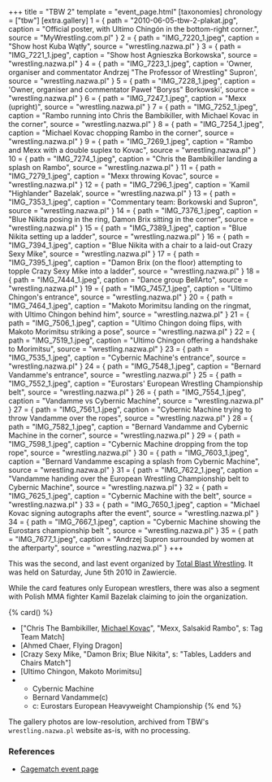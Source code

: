 +++
title = "TBW 2"
template = "event_page.html"
[taxonomies]
chronology = ["tbw"]
[extra.gallery]
1 = { path = "2010-06-05-tbw-2-plakat.jpg", caption = "Official poster, with Ultimo Chingón in the bottom-right corner.", source = "MyWrestling.com.pl" }
2 = { path = "IMG_7220_1.jpeg", caption = "Show host Kuba Wątły", source = "wrestling.nazwa.pl" }
3 = { path = "IMG_7221_1.jpeg", caption = "Show host Agnieszka Borkowska", source = "wrestling.nazwa.pl" }
4 = { path = "IMG_7223_1.jpeg", caption = 'Owner, organiser and commentator Andrzej "The Professor of Wrestling" Supron', source = "wrestling.nazwa.pl" }
5 = { path = "IMG_7228_1.jpeg", caption = 'Owner, organiser and commentator Paweł "Boryss" Borkowski', source = "wrestling.nazwa.pl" }
6 = { path = "IMG_7247_1.jpeg", caption = "Mexx (upright)", source = "wrestling.nazwa.pl" }
7 = { path = "IMG_7252_1.jpeg", caption = "Rambo running into Chris the Bambikiller, with Michael Kovac in the corner", source = "wrestling.nazwa.pl" }
8 = { path = "IMG_7254_1.jpeg", caption = "Michael Kovac chopping Rambo in the corner", source = "wrestling.nazwa.pl" }
9 = { path = "IMG_7269_1.jpeg", caption = "Rambo and Mexx with a double suplex to Kovac", source = "wrestling.nazwa.pl" }
10 = { path = "IMG_7274_1.jpeg", caption = "Chris the Bambikiller landing a splash on Rambo", source = "wrestling.nazwa.pl" }
11 = { path = "IMG_7279_1.jpeg", caption = "Mexx throwing Kovac", source = "wrestling.nazwa.pl" }
12 = { path = "IMG_7296_1.jpeg", caption = 'Kamil "Highlander" Bazelak', source = "wrestling.nazwa.pl" }
13 = { path = "IMG_7353_1.jpeg", caption = "Commentary team: Borkowski and Supron", source = "wrestling.nazwa.pl" }
14 = { path = "IMG_7376_1.jpeg", caption = "Blue Nikita posing in the ring, Damon Brix sitting in the corner", source = "wrestling.nazwa.pl" }
15 = { path = "IMG_7389_1.jpeg", caption = "Blue Nikita setting up a ladder", source = "wrestling.nazwa.pl" }
16 = { path = "IMG_7394_1.jpeg", caption = "Blue Nikita with a chair to a laid-out Crazy Sexy Mike", source = "wrestling.nazwa.pl" }
17 = { path = "IMG_7395_1.jpeg", caption = "Damon Brix (on the floor) attempting to topple Crazy Sexy Mike into a ladder", source = "wrestling.nazwa.pl" }
18 = { path = "IMG_7444_1.jpeg", caption = "Dance group BellArto", source = "wrestling.nazwa.pl" }
19 = { path = "IMG_7457_1.jpeg", caption = "Ultimo Chingon's entrance", source = "wrestling.nazwa.pl" }
20 = { path = "IMG_7464_1.jpeg", caption = "Makoto Morimitsu landing on the ringmat, with Ultimo Chingon behind him", source = "wrestling.nazwa.pl" }
21 = { path = "IMG_7506_1.jpeg", caption = "Ultimo Chingon doing flips, with Makoto Morimitsu striking a pose", source = "wrestling.nazwa.pl" }
22 = { path = "IMG_7519_1.jpeg", caption = "Ultimo Chingon offering a handshake to Morimitsu", source = "wrestling.nazwa.pl" }
23 = { path = "IMG_7535_1.jpeg", caption = "Cybernic Machine's entrance", source = "wrestling.nazwa.pl" }
24 = { path = "IMG_7548_1.jpeg", caption = "Bernard Vandamme's entrance", source = "wrestling.nazwa.pl" }
25 = { path = "IMG_7552_1.jpeg", caption = "Eurostars' European Wrestling Championship belt", source = "wrestling.nazwa.pl" }
26 = { path = "IMG_7554_1.jpeg", caption = "Vandamme vs Cybernic Machine", source = "wrestling.nazwa.pl" }
27 = { path = "IMG_7561_1.jpeg", caption = "Cybernic Machine trying to throw Vandamme over the ropes", source = "wrestling.nazwa.pl" }
28 = { path = "IMG_7582_1.jpeg", caption = "Bernard Vandamme and Cybernic Machine in the corner", source = "wrestling.nazwa.pl" }
29 = { path = "IMG_7598_1.jpeg", caption = "Cybernic Machine dropping from the top rope", source = "wrestling.nazwa.pl" }
30 = { path = "IMG_7603_1.jpeg", caption = "Bernard Vandamme escaping a splash from Cybernic Machine", source = "wrestling.nazwa.pl" }
31 = { path = "IMG_7622_1.jpeg", caption = "Vandamme handing over the European Wrestling Championship belt to Cybernic Machine", source = "wrestling.nazwa.pl" }
32 = { path = "IMG_7625_1.jpeg", caption = "Cybernic Machine with the belt", source = "wrestling.nazwa.pl" }
33 = { path = "IMG_7650_1.jpeg", caption = "Michael Kovac signing autographs after the event", source = "wrestling.nazwa.pl" }
34 = { path = "IMG_7667_1.jpeg", caption = "Cybernic Machine showing the Eurostars championship belt ", source = "wrestling.nazwa.pl" }
35 = { path = "IMG_7677_1.jpeg", caption = "Andrzej Supron surrounded by women at the afterparty", source = "wrestling.nazwa.pl" }
+++

This was the second, and last event organized by [Total Blast Wrestling](@/o/tbw.md). It was held on Saturday, June 5th 2010 in Zawiercie.

While the card features only European wrestlers, there was also a segment with Polish MMA fighter Kamil Bazelak claiming to join the organization.

{% card() %}
- ["Chris The Bambikiller, [Michael Kovac](@/w/michael-kovac.md)", "Mexx, Salsakid Rambo", s: Tag Team Match]
- [Ahmed Chaer, Flying Dragon]
- [Crazy Sexy Mike, "Damon Brix; Blue Nikita", s: "Tables, Ladders and Chairs Match"]
- [Ultimo Chingon, Makoto Morimitsu]
- - Cybernic Machine
  - Bernard Vandamme(c)
  - c: Eurostars European Heavyweight Championship
{% end %}

The gallery photos are low-resolution, archived from TBW's `wrestling.nazwa.pl` website as-is, with no processing.

### References

* [Cagematch event page](https://www.cagematch.net/?id=1&nr=52330)
